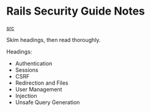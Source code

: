 # Rails Security Guide Notes
[src](https://guides.rubyonrails.org/security.html)

Skim headings, then read thoroughly.

Headings:
- Authentication
- Sessions
- CSRF
- Redirection and Files
- User Management
- Injection
- Unsafe Query Generation


